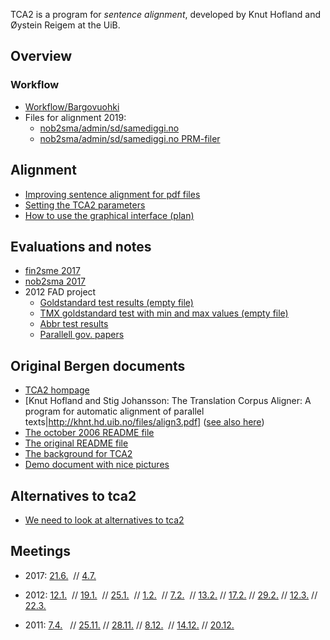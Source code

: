 

TCA2 is a program for *sentence alignment*, developed by Knut Hofland and Øystein Reigem at the UiB.


## Overview


### Workflow


* [Workflow/Bargovuohki](Bargovuohki.html)
* Files for alignment 2019: 
  * [nob2sma/admin/sd/samediggi.no](lists/nobsma_admin_sd_samediggi_no.txt)
  * [nob2sma/admin/sd/samediggi.no PRM-filer](lists/nobsma_admin_sd_samediggi_no_prmfiler.txt)






## Alignment
* [Improving sentence alignment for pdf files](../ling/corpus_improve_alignment.html)
* [Setting the TCA2 parameters](TCA2_parameters.html)
* [How to use the graphical interface (plan)](../ling/corpus_analyze.html)


## Evaluations and notes
* [fin2sme 2017](tca2_tests/fin2smeEvaluation.html)
* [nob2sma 2017](tca2_tests/parallelliseringristen.txt)
* 2012 FAD project
  * [Goldstandard test results (empty file)](../ling/testruns.paragstesting.html)
  * [TMX goldstandard test with min and max values (empty file)](tca2_testruns.paragstesting.html)
  * [Abbr test results](../ling/tca2testing/test_abbr.html)
  * [Parallell gov. papers](../ling/corpus_norwegianwhitepapers.html)




## Original Bergen documents


* [TCA2 hompage](http://gandalf.aksis.uib.no/tca2/)
* [Knut Hofland and Stig Johansson: The Translation Corpus Aligner: A program for automatic alignment of parallel texts|http://khnt.hd.uib.no/files/align3.pdf] ([see also here](page93.pdf))
* [The october 2006 README file](TCA2_readme_061004.txt)
* [The original README file](TCA2_readme.html)
* [The background for TCA2](TCA2_om.pdf)
* [Demo document with nice pictures](TCA2_demo_20050706.pdf)


## Alternatives to tca2
* [We need to look at alternatives to tca2](other_aligners.html)


## Meetings


* 2017:   [21.6.](../admin/corpus/Meeting_2017-06-21.html)  //
  [4.7.](../admin/corpus/Meeting_2017-07-04.html)  


* 2012:
  [12.1.](../admin/corpus/Meeting_2012-01-12.html)  //
  [19.1.](../admin/corpus/Meeting_2012-01-19.html)  //
  [25.1.](../admin/corpus/Meeting_2012-01-25.html)  //
  [1.2.](../admin/corpus/Meeting_2012-02-01.html)   //
  [7.2.](../admin/corpus/Meeting_2012-02-07.html)   //
  [13.2.](../admin/corpus/Meeting_2012-02-13.html)  //
  [17.2.](../admin/corpus/Meeting_2012-02-17.html)  //
  [29.2.](../admin/corpus/Meeting_2012-02-29.html)  //
  [12.3.](../admin/corpus/Meeting_2012-03-12.html)  //
  [22.3.](../admin/corpus/Meeting_2012-03-22.html)
* 2011:
  [7.4.](../admin/corpus/Meeting_2011-04-07.html)   //
  [25.11.](../admin/corpus/Meeting_2011-11-25.html) //
  [28.11.](../admin/corpus/Meeting_2011-11-28.html) //
  [8.12.](../admin/corpus/Meeting_2011-12-08.html)  //
  [14.12.](../admin/corpus/Meeting_2011-12-14.html) //
  [20.12.](../admin/corpus/Meeting_2011-12-20.html)
